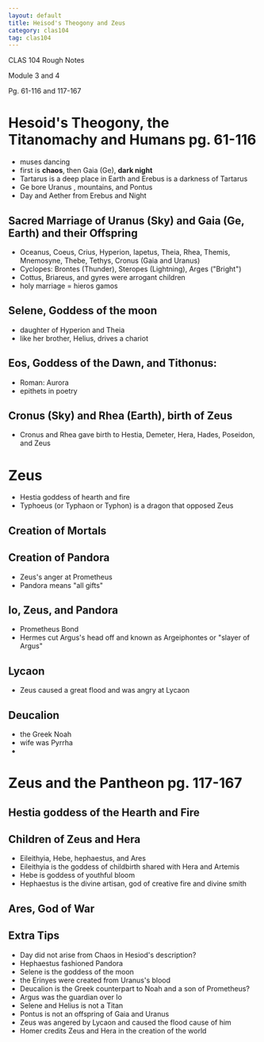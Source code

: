 ```yaml
---
layout: default
title: Heisod's Theogony and Zeus
category: clas104
tag: clas104
---
```


CLAS 104 Rough Notes

Module 3 and 4

Pg. 61-116 and 117-167

# Hesoid's Theogony, the Titanomachy and Humans pg. 61-116
- muses dancing
- first is **chaos**, then Gaia (Ge), **dark night**
- Tartarus is a deep place in Earth and Erebus is a darkness of Tartarus
- Ge bore Uranus , mountains, and Pontus
- Day and Aether from Erebus and Night

## Sacred Marriage of Uranus (Sky) and Gaia (Ge, Earth) and their Offspring
- Oceanus, Coeus, Crius, Hyperion, Iapetus, Theia, Rhea, Themis, Mnemosyne, Thebe, Tethys, Cronus (Gaia and Uranus)
- Cyclopes: Brontes (Thunder), Steropes (Lightning), Arges ("Bright")
- Cottus, Briareus, and gyres were arrogant children
- holy marriage = hieros gamos

## Selene, Goddess of the moon
- daughter of Hyperion and Theia
- like her brother, Helius, drives a chariot

## Eos, Goddess of the Dawn, and Tithonus:
- Roman: Aurora
- epithets in poetry

## Cronus (Sky) and Rhea (Earth), birth of Zeus
- Cronus and Rhea gave birth to Hestia, Demeter, Hera, Hades, Poseidon, and Zeus

# Zeus
- Hestia goddess of hearth and fire
- Typhoeus (or Typhaon or Typhon) is a dragon that opposed Zeus

## Creation of Mortals

## Creation of Pandora
- Zeus's anger at Prometheus
- Pandora means "all gifts"

## Io, Zeus, and Pandora
- Prometheus Bond
- Hermes cut Argus's head off and known as Argeiphontes or "slayer of Argus"

## Lycaon
- Zeus caused a great flood and was angry at Lycaon

## Deucalion
- the Greek Noah
- wife was Pyrrha
-

# Zeus and the Pantheon pg. 117-167

## Hestia goddess of the Hearth and Fire

## Children of Zeus and Hera
- Eileithyia, Hebe, hephaestus, and Ares
- Eileithyia is the goddess of childbirth shared with Hera and Artemis
- Hebe is goddess of youthful bloom
- Hephaestus is the divine artisan, god of creative fire and divine smith

## Ares, God of War


## Extra Tips
- Day did not arise from Chaos in Hesiod's description?
- Hephaestus fashioned Pandora
- Selene is the goddess of the moon
- the Erinyes were created from Uranus's blood
- Deucalion is the Greek counterpart to Noah and a son of Prometheus?
- Argus was the guardian over Io
- Selene and Helius is not a Titan
- Pontus is not an offspring of Gaia and Uranus
- Zeus was angered by Lycaon and caused the flood cause of him
- Homer credits Zeus and Hera in the creation of the world
